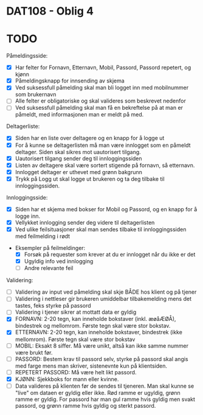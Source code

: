 # DAT108 - Oblig 4

# TODO

Påmeldingsside:

- [x] Har felter for Fornavn, Etternavn, Mobil, Passord, Passord repetert, og kjønn
- [x] Påmeldingsknapp for innsending av skjema
- [x] Ved suksessfull påmelding skal man bli logget inn med mobilnummer som brukernavn
- [ ] Alle felter er obligatoriske og skal valideres som beskrevet nedenfor
- [ ] Ved suksessfull påmelding skal man få en bekreftelse på at man er påmeldt, med informasjonen man er meldt på med.

Deltagerliste:

- [x] Siden har en liste over deltagere og en knapp for å logge ut
- [x] For å kunne se deltagerlisten må man være innlogget som en påmeldt deltager. Siden skal sikres mot uautorisert tilgang.
- [x] Uautorisert tilgang sender deg til innloggingssiden
- [x] Listen av deltagere skal være sortert stigende på fornavn, så etternavn.
- [x] Innlogget deltager er uthevet med grønn bakgrunn
- [x] Trykk på Logg ut skal logge ut brukeren og ta deg tilbake til innloggingssiden.

Innloggingsside:

- [x] Siden har et skjema med bokser for Mobil og Passord, og en knapp for å logge inn.
- [x] Vellykket innlogging sender deg videre til deltagerlisten
- [x] Ved ulike feilsituasjoner skal man sendes tilbake til innloggingssiden med feilmelding i rødt
- Eksempler på feilmeldinger:
  - [x] Forsøk på requester som krever at du er innlogget når du ikke er det
  - [x] Ugyldig info ved innlogging
  - [ ] Andre relevante feil

Validering:

- [ ] Validering av input ved påmelding skal skje BÅDE hos klient og på tjener
- [ ] Validering i nettleser gir brukeren umiddelbar tilbakemelding mens det tastes, feks styrke på passord
- [ ] Validering i tjener sikrer at mottatt data er gyldig
- [X] FORNAVN: 2-20 tegn, kan inneholde bokstaver (inkl. æøåÆØÅ), bindestrek og mellomrom. Første tegn skal være stor bokstav.
- [X] ETTERNAVN: 2-20 tegn, kan inneholde bokstaver, bindestrek (ikke mellomrom). Første tegn skal være stor bokstav
- [ ] MOBIL: Eksakt 8 siffer. Må være unikt, altså kan ikke samme nummer være brukt før.
- [ ] PASSORD: Bestem krav til passord selv, styrke på passord skal angis med farge mens man skriver, sistenevnte kun på klientsiden.
- [ ] REPETERT PASSORD: Må være helt likt passord.
- [X] KJØNN: Sjekkboks for mann eller kvinne.
- [ ] Data valideres på klienten før de sendes til tjeneren. Man skal kunne se "live" om dataen er gyldig eller ikke. Rød ramme er ugyldig, grønn ramme er gyldig. For passord har man gul ramme hvis gyldig men svakt passord, og grønn ramme hvis gyldig og sterkt passord.
